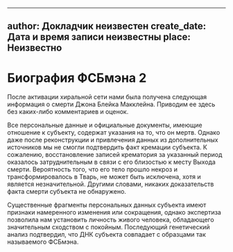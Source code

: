 
---
author: Докладчик неизвестен
create_date: Дата и время записи неизвестны
place: Неизвестно
---

# Биография ФСБмэна 2


После активации хиральной сети нами была получена следующая информация о смерти Джона Блейка Макклейна. Приводим ее здесь без каких-либо комментариев и оценок.


Все персональные данные и официальные документы, имеющие отношение к субъекту, содержат указания на то, что он мертв. Однако даже после реконструкции и привлечения данных из дополнительных источников мы не смогли подтвердить факт кремации субъекта. К сожалению, восстановление записей крематория за указанный период оказалось затруднительным в связи с его близостью к месту Выхода смерти. Вероятность того, что его тело прошло некроз и трансформировалось в Тварь, не может быть исключена, хотя и является незначительной. Другими словами, никаких доказательств факта смерти субъекта не обнаружено.


Существенные фрагменты персональных данных субъекта имеют признаки намеренного изменения или сокращения, однако экспертиза позволила нам установить личность живого человека, обладающего значительным сходством с покойным. Последующий генетический анализ подтвердил, что ДНК субъекта совпадает с образцами так называемого ФСБмэна.




